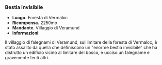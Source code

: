 ### **Bestia invisibile**
* **Luogo.**  Foresta di Vermaloc  
* **Ricompensa.** 2250mo  
* **Mandante.** Villaggio di Veramund  
* **Informazioni**
<div class="dialogue">
    <div class="icon chestibor"></div>
    <p>Il villaggio di falegnami di Veramund, sul limitare della foresta di Vermaloc, è stato assalito da quella che definiscono un "enorme bestia invisibile" che ha distrutto un edificio vicino al limitare del bosco, e ucciso un falegname e gravemente feriti altri.</p>
</div>

